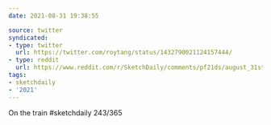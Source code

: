 ```yaml
---
date: 2021-08-31 19:38:55

source: twitter
syndicated:
- type: twitter
  url: https://twitter.com/roytang/status/1432790021124157444/
- type: reddit
  url: https://www.reddit.com/r/SketchDaily/comments/pf21ds/august_31st_trains/hb3tqgh/
tags:
- sketchdaily
- '2021'
---
```


On the train #sketchdaily 243/365 
